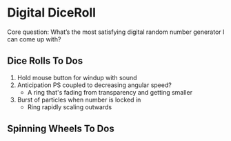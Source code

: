 # Digital DiceRoll

Core question: What’s the most satisfying digital random number generator I can come up with?

## Dice Rolls To Dos

1. Hold mouse button for windup with sound
1. Anticipation PS coupled to decreasing angular speed?
    - A ring that's fading from transparency and getting smaller
1. Burst of particles when number is locked in
    - Ring rapidly scaling outwards
  
## Spinning Wheels To Dos
